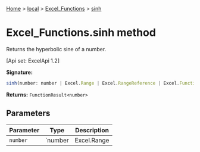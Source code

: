 [Home](./index) &gt; [local](local.md) &gt; [Excel\_Functions](local.excel_functions.md) &gt; [sinh](local.excel_functions.sinh.md)

# Excel\_Functions.sinh method

Returns the hyperbolic sine of a number. 

 \[Api set: ExcelApi 1.2\]

**Signature:**
```javascript
sinh(number: number | Excel.Range | Excel.RangeReference | Excel.FunctionResult<any>): FunctionResult<number>;
```
**Returns:** `FunctionResult<number>`

## Parameters

|  Parameter | Type | Description |
|  --- | --- | --- |
|  `number` | `number | Excel.Range | Excel.RangeReference | Excel.FunctionResult<any>` |  |

